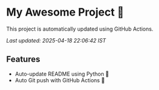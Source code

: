 # My Awesome Project 🚀

This project is automatically updated using GitHub Actions.

_Last updated: 2025-04-18 22:06:42 IST_

## Features
- Auto-update README using Python 🐍
- Auto Git push with GitHub Actions 🤖
